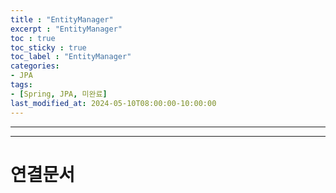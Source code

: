 ```yaml
---
title : "EntityManager"
excerpt : "EntityManager"
toc : true
toc_sticky : true
toc_label : "EntityManager"
categories:
- JPA
tags:
- [Spring, JPA, 미완료]
last_modified_at: 2024-05-10T08:00:00-10:00:00
---
```

  
---
  
---
  
# 연결문서
